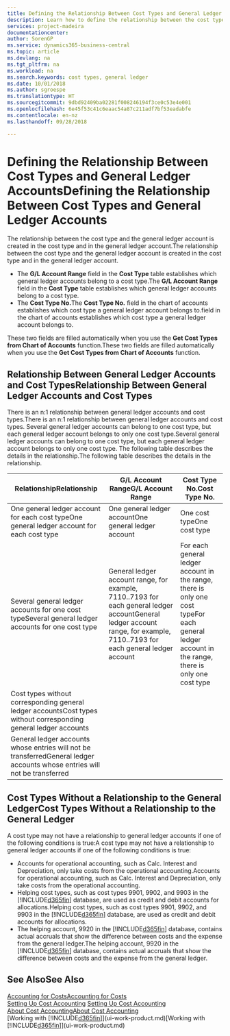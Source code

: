 ```yaml
---
title: Defining the Relationship Between Cost Types and General Ledger Accounts | Microsoft Docs
description: Learn how to define the relationship between the cost type and the general ledger account.
services: project-madeira
documentationcenter: 
author: SorenGP
ms.service: dynamics365-business-central
ms.topic: article
ms.devlang: na
ms.tgt_pltfrm: na
ms.workload: na
ms.search.keywords: cost types, general ledger
ms.date: 10/01/2018
ms.author: sgroespe
ms.translationtype: HT
ms.sourcegitcommit: 9dbd92409ba02281f008246194f3ce0c53e4e001
ms.openlocfilehash: 6e45f53c41c6eaac54a87c211adf7bf53eadabfe
ms.contentlocale: en-nz
ms.lasthandoff: 09/28/2018

---
```

# <a name="defining-the-relationship-between-cost-types-and-general-ledger-accounts"></a><span data-ttu-id="8fafa-103">Defining the Relationship Between Cost Types and General Ledger Accounts</span><span class="sxs-lookup"><span data-stu-id="8fafa-103">Defining the Relationship Between Cost Types and General Ledger Accounts</span></span>
<span data-ttu-id="8fafa-104">The relationship between the cost type and the general ledger account is created in the cost type and in the general ledger account.</span><span class="sxs-lookup"><span data-stu-id="8fafa-104">The relationship between the cost type and the general ledger account is created in the cost type and in the general ledger account.</span></span>  

* <span data-ttu-id="8fafa-105">The **G/L Account Range** field in the **Cost Type** table establishes which general ledger accounts belong to a cost type.</span><span class="sxs-lookup"><span data-stu-id="8fafa-105">The **G/L Account Range** field in the **Cost Type** table establishes which general ledger accounts belong to a cost type.</span></span>  
* <span data-ttu-id="8fafa-106">The **Cost Type No.**</span><span class="sxs-lookup"><span data-stu-id="8fafa-106">The **Cost Type No.**</span></span> <span data-ttu-id="8fafa-107">field in the chart of accounts establishes which cost type a general ledger account belongs to.</span><span class="sxs-lookup"><span data-stu-id="8fafa-107">field in the chart of accounts establishes which cost type a general ledger account belongs to.</span></span>  

<span data-ttu-id="8fafa-108">These two fields are filled automatically when you use the **Get Cost Types from Chart of Accounts** function.</span><span class="sxs-lookup"><span data-stu-id="8fafa-108">These two fields are filled automatically when you use the **Get Cost Types from Chart of Accounts** function.</span></span>  

## <a name="relationship-between-general-ledger-accounts-and-cost-types"></a><span data-ttu-id="8fafa-109">Relationship Between General Ledger Accounts and Cost Types</span><span class="sxs-lookup"><span data-stu-id="8fafa-109">Relationship Between General Ledger Accounts and Cost Types</span></span>  
<span data-ttu-id="8fafa-110">There is an n:1 relationship between general ledger accounts and cost types.</span><span class="sxs-lookup"><span data-stu-id="8fafa-110">There is an n:1 relationship between general ledger accounts and cost types.</span></span> <span data-ttu-id="8fafa-111">Several general ledger accounts can belong to one cost type, but each general ledger account belongs to only one cost type.</span><span class="sxs-lookup"><span data-stu-id="8fafa-111">Several general ledger accounts can belong to one cost type, but each general ledger account belongs to only one cost type.</span></span> <span data-ttu-id="8fafa-112">The following table describes the details in the relationship.</span><span class="sxs-lookup"><span data-stu-id="8fafa-112">The following table describes the details in the relationship.</span></span>  

|<span data-ttu-id="8fafa-113">Relationship</span><span class="sxs-lookup"><span data-stu-id="8fafa-113">Relationship</span></span>|<span data-ttu-id="8fafa-114">**G/L Account Range**</span><span class="sxs-lookup"><span data-stu-id="8fafa-114">**G/L Account Range**</span></span>|<span data-ttu-id="8fafa-115">**Cost Type No.**</span><span class="sxs-lookup"><span data-stu-id="8fafa-115">**Cost Type No.**</span></span>|  
|------------------|------------------------------------------------|-------------------------------------------|  
|<span data-ttu-id="8fafa-116">One general ledger account for each cost type</span><span class="sxs-lookup"><span data-stu-id="8fafa-116">One general ledger account for each cost type</span></span>|<span data-ttu-id="8fafa-117">One general ledger account</span><span class="sxs-lookup"><span data-stu-id="8fafa-117">One general ledger account</span></span>|<span data-ttu-id="8fafa-118">One cost type</span><span class="sxs-lookup"><span data-stu-id="8fafa-118">One cost type</span></span>|  
|<span data-ttu-id="8fafa-119">Several general ledger accounts for one cost type</span><span class="sxs-lookup"><span data-stu-id="8fafa-119">Several general ledger accounts for one cost type</span></span>|<span data-ttu-id="8fafa-120">General ledger account range, for example, 7110..7193 for each general ledger account</span><span class="sxs-lookup"><span data-stu-id="8fafa-120">General ledger account range, for example, 7110..7193 for each general ledger account</span></span>|<span data-ttu-id="8fafa-121">For each general ledger account in the range, there is only one cost type</span><span class="sxs-lookup"><span data-stu-id="8fafa-121">For each general ledger account in the range, there is only one cost type</span></span>|  
|<span data-ttu-id="8fafa-122">Cost types without corresponding general ledger accounts</span><span class="sxs-lookup"><span data-stu-id="8fafa-122">Cost types without corresponding general ledger accounts</span></span>|<Empty>||  
|<span data-ttu-id="8fafa-123">General ledger accounts whose entries will not be transferred</span><span class="sxs-lookup"><span data-stu-id="8fafa-123">General ledger accounts whose entries will not be transferred</span></span>||<Empty>|  

## <a name="cost-types-without-a-relationship-to-the-general-ledger"></a><span data-ttu-id="8fafa-124">Cost Types Without a Relationship to the General Ledger</span><span class="sxs-lookup"><span data-stu-id="8fafa-124">Cost Types Without a Relationship to the General Ledger</span></span>  
<span data-ttu-id="8fafa-125">A cost type may not have a relationship to general ledger accounts if one of the following conditions is true:</span><span class="sxs-lookup"><span data-stu-id="8fafa-125">A cost type may not have a relationship to general ledger accounts if one of the following conditions is true:</span></span>  

* <span data-ttu-id="8fafa-126">Accounts for operational accounting, such as Calc. Interest and Depreciation, only take costs from the operational accounting.</span><span class="sxs-lookup"><span data-stu-id="8fafa-126">Accounts for operational accounting, such as Calc. Interest and Depreciation, only take costs from the operational accounting.</span></span>  
* <span data-ttu-id="8fafa-127">Helping cost types, such as cost types 9901, 9902, and 9903 in the [!INCLUDE[d365fin](includes/d365fin_md.md)] database, are used as credit and debit accounts for allocations.</span><span class="sxs-lookup"><span data-stu-id="8fafa-127">Helping cost types, such as cost types 9901, 9902, and 9903 in the [!INCLUDE[d365fin](includes/d365fin_md.md)] database, are used as credit and debit accounts for allocations.</span></span>  
* <span data-ttu-id="8fafa-128">The helping account, 9920 in the [!INCLUDE[d365fin](includes/d365fin_md.md)] database, contains actual accruals that show the difference between costs and the expense from the general ledger.</span><span class="sxs-lookup"><span data-stu-id="8fafa-128">The helping account, 9920 in the [!INCLUDE[d365fin](includes/d365fin_md.md)] database, contains actual accruals that show the difference between costs and the expense from the general ledger.</span></span>  

## <a name="see-also"></a><span data-ttu-id="8fafa-129">See Also</span><span class="sxs-lookup"><span data-stu-id="8fafa-129">See Also</span></span>  
[<span data-ttu-id="8fafa-130">Accounting for Costs</span><span class="sxs-lookup"><span data-stu-id="8fafa-130">Accounting for Costs</span></span>](finance-manage-cost-accounting.md)  
<span data-ttu-id="8fafa-131">[Setting Up Cost Accounting](finance-set-up-cost-accounting.md) </span><span class="sxs-lookup"><span data-stu-id="8fafa-131">[Setting Up Cost Accounting](finance-set-up-cost-accounting.md) </span></span>  
[<span data-ttu-id="8fafa-132">About Cost Accounting</span><span class="sxs-lookup"><span data-stu-id="8fafa-132">About Cost Accounting</span></span>](finance-about-cost-accounting.md)  
<span data-ttu-id="8fafa-133">[Working with [!INCLUDE[d365fin](includes/d365fin_md.md)]](ui-work-product.md)</span><span class="sxs-lookup"><span data-stu-id="8fafa-133">[Working with [!INCLUDE[d365fin](includes/d365fin_md.md)]](ui-work-product.md)</span></span>

